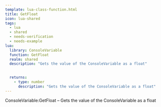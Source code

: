 ```yaml
---
template: lua-class-function.html
title: GetFloat
icon: lua-shared
tags:
  - lua
  - shared
  - needs-verification
  - needs-example
lua:
  library: ConsoleVariable
  function: GetFloat
  realm: shared
  description: "Gets the value of the ConsoleVariable as a float"
  
  
  returns:
    - type: number
      description: "Gets the value of the ConsoleVariable as a float"
---
```


<div class="lua__search__keywords">
ConsoleVariable:GetFloat &#x2013; Gets the value of the ConsoleVariable as a float
</div>
